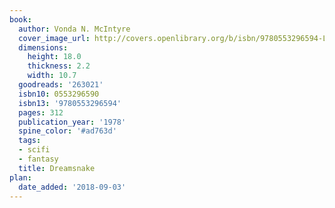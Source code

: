 ```yaml
---
book:
  author: Vonda N. McIntyre
  cover_image_url: http://covers.openlibrary.org/b/isbn/9780553296594-L.jpg
  dimensions:
    height: 18.0
    thickness: 2.2
    width: 10.7
  goodreads: '263021'
  isbn10: 0553296590
  isbn13: '9780553296594'
  pages: 312
  publication_year: '1978'
  spine_color: '#ad763d'
  tags:
  - scifi
  - fantasy
  title: Dreamsnake
plan:
  date_added: '2018-09-03'
---
```

